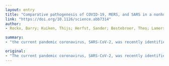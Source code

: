 ```yaml
---
layout: entry
title: "Comparative pathogenesis of COVID-19, MERS, and SARS in a nonhuman primate model"
link: "https://doi.org/10.1126/science.abb7314"
author:
- Rockx, Barry; Kuiken, Thijs; Herfst, Sander; Bestebroer, Theo; Lamers, Mart M.; Oude Munnink, Bas B.; de Meulder, Dennis; van Amerongen, Geert; van den Brand, Judith; Okba, Nisreen M. A.; Schipper, Debby; van Run, Peter; Leijten, Lonneke; Sikkema, Reina; Verschoor, Ernst; Verstrepen, Babs; Bogers, Willy; Langermans, Jan; Drosten, Christian; Fentener van Vlissingen, Martje; Fouchier, Ron; de Swart, Rik; Koopmans, Marion; Haagmans, Bart L.

summary:
- "the current pandemic coronavirus, SARS-CoV-2, was recently identified in patients with an acute respiratory syndrome, COVID-19. We inoculated cynomolgus macaques and compared the pathology and virology with historical reports of SARS. The virus was excreted from nose and throat in absence of clinical signs, he says."

original:
- "The current pandemic coronavirus, SARS-CoV-2, was recently identified in patients with an acute respiratory syndrome, COVID-19. To compare its pathogenesis with that of previously emerging coronaviruses, we inoculated cynomolgus macaques with SARS-CoV-2 or MERS-CoV and compared the pathology and virology with historical reports of SARS-CoV infections. In SARS-CoV-2-infected macaques, virus was excreted from nose and throat in the absence of clinical signs, and detected in type I and II pneumocytes in foci of diffuse alveolar damage and in ciliated epithelial cells of nasal, bronchial, and bronchiolar mucosae. In SARS-CoV-infection, lung lesions were typically more severe, while they were milder in MERS-CoV infection, where virus was detected mainly in type II pneumocytes. These data show that SARS-CoV-2 causes COVID-19-like disease in macaques, and provides a new model to test preventive and therapeutic strategies."
---
```


